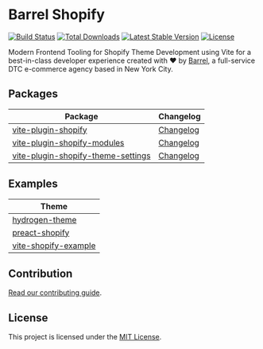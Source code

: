 # Barrel Shopify

<a href="https://github.com/barrel/barrel-shopify/actions"><img src="https://github.com/barrel/barrel-shopify/workflows/CI/badge.svg" alt="Build Status"></a>
<a href="https://www.npmjs.com/package/vite-plugin-shopify"><img src="https://img.shields.io/npm/dt/vite-plugin-shopify" alt="Total Downloads"></a>
<a href="https://www.npmjs.com/package/vite-plugin-shopify"><img src="https://img.shields.io/npm/v/vite-plugin-shopify" alt="Latest Stable Version"></a>
<a href="https://www.npmjs.com/package/vite-plugin-shopify"><img src="https://img.shields.io/npm/l/vite-plugin-shopify" alt="License"></a>

Modern Frontend Tooling for Shopify Theme Development using Vite for a best-in-class developer experience
created with ❤︎ by [Barrel](https://www.barrelny.com/), a full-service DTC e-commerce agency based in New York City.

## Packages

| Package                                                                             | Changelog                                                               |
| ----------------------------------------------------------------------------------- | ----------------------------------------------------------------------- |
| [vite-plugin-shopify](./packages/vite-plugin-shopify)                               | [Changelog](./packages/vite-plugin-shopify/CHANGELOG.md)                |
| [vite-plugin-shopify-modules](./packages/vite-plugin-shopify-modules)               | [Changelog](./packages/vite-plugin-shopify-modules/CHANGELOG.md)        |
| [vite-plugin-shopify-theme-settings](./packages/vite-plugin-shopify-theme-settings) | [Changelog](./packages/vite-plugin-shopify-theme-settings/CHANGELOG.md) |

## Examples

| Theme                                                               |
| ------------------------------------------------------------------- |
| [hydrogen-theme](https://github.com/montalvomiguelo/hydrogen-theme) |
| [preact-shopify](./themes/preact-shopify)                           |
| [vite-shopify-example](./themes/vite-shopify-example)               |

## Contribution

[Read our contributing guide](https://github.com/barrel/barrel-shopify/blob/main/CONTRIBUTING.md).

## License

This project is licensed under the [MIT License](https://github.com/barrel/barrel-shopify/blob/main/LICENSE.md).

